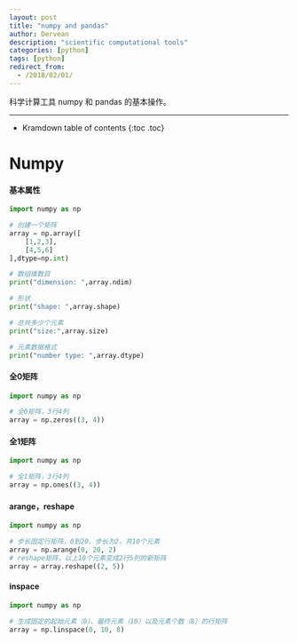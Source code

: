 ```yaml
---
layout: post
title: "numpy and pandas"
author: Dervean
description: "scientific computational tools"
categories: [python]
tags: [python]
redirect_from:
  - /2018/02/01/
---
```


科学计算工具 numpy 和 pandas 的基本操作。

---

* Kramdown table of contents
{:toc .toc}

# Numpy

#### 基本属性

~~~ python
import numpy as np

# 创建一个矩阵
array = np.array([
    [1,2,3],
    [4,5,6]
],dtype=np.int)

# 数组维数目
print("dimension: ",array.ndim)

# 形状
print("shape: ",array.shape)

# 总共多少个元素
print("size:",array.size)

# 元素数据格式
print("number type: ",array.dtype)
~~~

#### 全0矩阵

~~~ python
import numpy as np

# 全0矩阵，3行4列
array = np.zeros((3, 4))
~~~

#### 全1矩阵

~~~ python
import numpy as np

# 全1矩阵，3行4列
array = np.ones((3, 4))
~~~

#### arange，reshape

~~~ python
import numpy as np

# 步长固定行矩阵，0到20，步长为2，共10个元素
array = np.arange(0, 20, 2)
# reshape矩阵，以上10个元素变成2行5列的新矩阵
array = array.reshape((2, 5))
~~~

#### inspace

~~~ python
import numpy as np

# 生成固定的起始元素（0）、最终元素（10）以及元素个数（8）的行矩阵
array = np.linspace(0, 10, 8)
~~~













